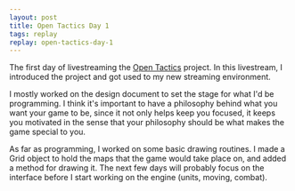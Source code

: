 ```yaml
---
layout: post
title: Open Tactics Day 1
tags: replay
replay: open-tactics-day-1
---
```

The first day of livestreaming the [Open Tactics](http://github.com/isharacomix/open-tactics)
project. In this livestream, I introduced the project and got used to my new
streaming environment.

I mostly worked on the design document to set the stage for what I'd be
programming. I think it's important to have a philosophy behind what you want
your game to be, since it not only helps keep you focused, it keeps you 
motivated in the sense that your philosophy should be what makes the game
special to you.

As far as programming, I worked on some basic drawing routines. I made a Grid
object to hold the maps that the game would take place on, and added a method
for drawing it. The next few days will probably focus on the interface before
I start working on the engine (units, moving, combat).

